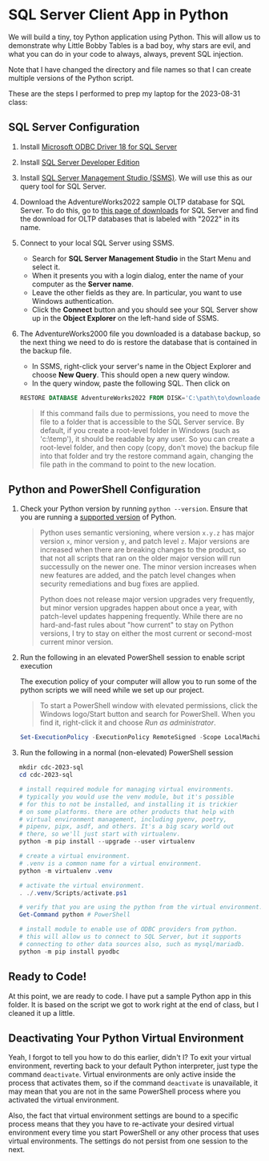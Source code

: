 # SQL Server Client App in Python

We will build a tiny, toy Python application using Python. This will allow us to demonstrate why Little Bobby Tables is a bad boy, why stars are evil, and what you can do in your code to always, always, prevent SQL injection.

Note that I have changed the directory and file names so that I can create multiple versions of the Python script.

These are the steps I performed to prep my laptop for the 2023-08-31 class:

## SQL Server Configuration

1. Install [Microsoft ODBC Driver 18 for SQL Server](https://learn.microsoft.com/en-us/sql/connect/odbc/download-odbc-driver-for-sql-server?view=sql-server-ver16)
2. Install [SQL Server Developer Edition](https://www.microsoft.com/en-us/sql-server/sql-server-downloads)
3. Install [SQL Server Management Studio (SSMS)](https://learn.microsoft.com/en-us/sql/ssms/download-sql-server-management-studio-ssms?view=sql-server-ver16&redirectedfrom=MSDN). We will use this as our query tool for SQL Server.
4. Download the AdventureWorks2022 sample OLTP database for SQL Server. To do this, go to [this page of downloads](https://learn.microsoft.com/en-us/sql/samples/adventureworks-install-configure?view=sql-server-ver16&tabs=ssms) for SQL Server and find the download for OLTP databases that is labeled with "2022" in its name.
5. Connect to your local SQL Server using SSMS.

   - Search for **SQL Server Management Studio** in the Start Menu and select it.
   - When it presents you with a login dialog, enter the name of your computer as the **Server name**.
   - Leave the other fields as they are. In particular, you want to use Windows authentication.
   - Click the **Connect** button and you should see your SQL Server show up in the **Object Explorer** on the left-hand side of SSMS.
6. The AdventureWorks2000 file you downloaded is a database backup, so the next thing we need to do is restore the database that is contained in the backup file.

   - In SSMS, right-click your server's name in the Object Explorer and choose **New Query**. This should open a new query window.
   - In the query window, paste the following SQL. Then click on

   ```sql
   RESTORE DATABASE AdventureWorks2022 FROM DISK='C:\path\to\downloaded\file\AdventureWorks2022.bak';
   ```

   > If this command fails due to permissions, you need to move the file to a folder that is accessible to the SQL Server service. By default, if you create a root-level folder in Windows (such as 'c:\temp'), it should be readable by any user. So you can create a root-level folder, and then copy (copy, don't move) the backup file into that folder and try the restore command again, changing the file path in the command to point to the new location.
   >

## Python and PowerShell Configuration

1. Check your Python version by running `python --version`. Ensure that you are running a [supported version](https://devguide.python.org/versions/) of Python.

   > Python uses semantic versioning, where version `x.y.z` has major version `x`, minor version `y`, and patch level `z`. Major versions are increased when there are breaking changes to the product, so that not all scripts that ran on the older major version will run successully on the newer one. The minor version increases when new features are added, and the patch level changes when security remediations and bug fixes are applied.
   >
   > Python does not release major version upgrades very frequently, but minor version upgrades happen about once a year, with patch-level updates happening frequently. While there are no hard-and-fast rules about "how current" to stay on Python versions, I try to stay on either the most current or second-most current minor version.
   >

2. Run the following in an elevated PowerShell session to enable script execution

   The execution policy of your computer will allow you to run some of the python scripts we will need while we set up our project.

   > To start a PowerShell window with elevated permissions, click the Windows logo/Start button and search for PowerShell. When you find it, right-click it and choose _Run as administrator_.
   >

   ```powershell
   Set-ExecutionPolicy -ExecutionPolicy RemoteSigned -Scope LocalMachine
   ```

3. Run the following in a normal (non-elevated) PowerShell session

```powershell
   mkdir cdc-2023-sql
   cd cdc-2023-sql

   # install required module for managing virtual environments.
   # typically you would use the venv module, but it's possible
   # for this to not be installed, and installing it is trickier
   # on some platforms. there are other products that help with
   # virtual environment management, including pyenv, poetry,
   # pipenv, pipx, asdf, and others. It's a big scary world out
   # there, so we'll just start with virtualenv.
   python -m pip install --upgrade --user virtualenv

   # create a virtual environment.
   # .venv is a common name for a virtual environment.
   python -m virtualenv .venv

   # activate the virtual environment.
   . ./.venv/Scripts/activate.ps1

   # verify that you are using the python from the virtual environment.
   Get-Command python # PowerShell

   # install module to enable use of ODBC providers from python.
   # this will allow us to connect to SQL Server, but it supports
   # connecting to other data sources also, such as mysql/mariadb.
   python -m pip install pyodbc
```

<!-- markdownlint-disable MD026 -->
## Ready to Code!
<!-- markdownlint-enable MD026 -->

At this point, we are ready to code. I have put a sample Python app in this folder. It is based on the script we got to work right at the end of class, but I cleaned it up a little.

## Deactivating Your Python Virtual Environment

Yeah, I forgot to tell you how to do this earlier, didn't I? To exit your virtual environment, reverting back to your default Python interpreter, just type the command `deactivate`. Virtual environments are only active inside the process that activates them, so if the command `deactivate` is unavailable, it may mean that you are not in the same PowerShell process where you activated the virtual environment.

Also, the fact that virtual environment settings are bound to a specific process means that they you have to re-activate your desired virtual environment every time you start PowerShell or any other process that uses virtual environments. The settings do not persist from one session to the next.

